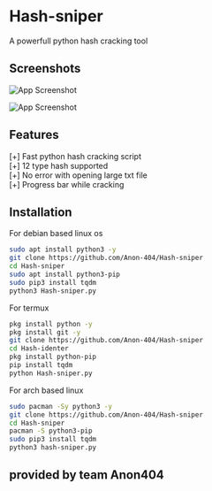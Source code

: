 
# Hash-sniper

A powerfull python hash cracking tool

## Screenshots

![App Screenshot](https://imgur.com/rXjvove.png)

![App Screenshot](https://imgur.com/8rf7BSo.png)

## Features 

[+] Fast python hash cracking script<br>
[+] 12 type hash supported<br>
[+] No error with opening large txt file<br>
[+] Progress bar while cracking<br>

## Installation

For debian based linux os

```bash
sudo apt install python3 -y
git clone https://github.com/Anon-404/Hash-sniper
cd Hash-sniper
sudo apt install python3-pip
sudo pip3 install tqdm
python3 Hash-sniper.py
```
For termux

```bash
pkg install python -y
pkg install git -y
git clone https://github.com/Anon-404/Hash-sniper
cd Hash-identer  
pkg install python-pip
pip install tqdm
python Hash-sniper.py
```

For arch based linux

```bash
sudo pacman -Sy python3 -y  
git clone https://github.com/Anon-404/Hash-sniper
cd Hash-sniper 
pacman -S python3-pip
sudo pip3 install tqdm
python3 hash-sniper.py
```

## provided by team Anon404

